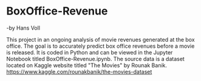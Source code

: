 # BoxOffice-Revenue
-by Hans Voll

This project in an ongoing analysis of movie revenues generated at the box office. The goal is to accurately predict box office revenues before a movie is released. It is coded in Python and can be viewed in the Jupyter Notebook titled BoxOffice-Revenue.ipynb. The source data is a dataset located on Kaggle website titled "The Movies" by Rounak Banik.
https://www.kaggle.com/rounakbanik/the-movies-dataset
